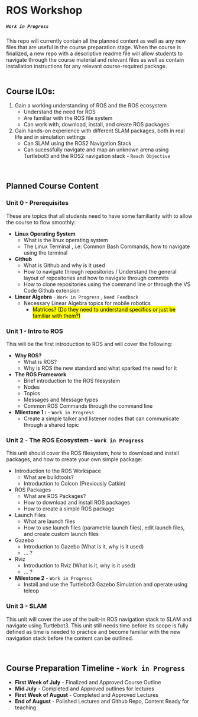 # ROS Workshop
##### `Work in Progress`

This repo will currently contain all the planned content as well as any new files that are useful in the course preparation stage. When the course is finalized, a new repo with a descriptive readme file will allow students to navigate through the course material and relevant files as well as contain installation instructions for any relevant course-required package.
<br>
<br>
  
## Course ILOs:  
1. Gain a working understanding of ROS and the ROS ecosystem
    - Understand the need for ROS
    - Are familiar with the ROS file system
    - Can work with, download, install, and create ROS packages
2. Gain hands-on experience with different SLAM packages, both in real life and in simulation settings
    - Can SLAM using the ROS2 Navigation Stack
    - Can sucessfully navigate and map an unknown arena using Turtlebot3 and the ROS2 navigation stack - `Reach Objective`


<br>

## Planned Course Content

### Unit 0 - Prerequisites
These are topics  that all students need to have some familiarity with to allow the course to flow smoothly:
- **Linux Operating System**
  - What is the linux operating system  
  - The Linux Terminal , i.e: Common Bash Commands, how to navigate using the terminal
- **Github**
    - What is Github and why is it used
    - How to navigate through repositories / Understand the general layout of repositories and how to navigate through commits
    - How to clone repositories using the command line or through the VS Code Github extension
- **Linear Algebra** - `Work in Progress` , `Need Feedback`
    - Necessary Linear Algebra topics for mobile robotics
        - <mark>Matrices? (Do they need to understand specifics or just be familiar with them?)

### Unit 1 - Intro to ROS
This will be the first introduction to ROS and will cover the following:
- **Why ROS?**
  - What is ROS?
  - Why is ROS the new standard and what sparked the need for it 
- **The ROS Framework**
    - Brief introduction to the ROS filesystem
    - Nodes
    - Topics
    - Messages and Message types
    - Common ROS Commands through the command line
- **Milestone 1 :** - `Work in Progress`
    - Create a simple talker and listener nodes that can communicate through a shared topic
    
### Unit 2 - The ROS Ecosystem -  `Work in Progress`
This unit should cover the ROS filesystem, how to download and install packages, and how to create your own simple package:
- Introduction to the ROS Workspace
    - What are buildtools? 
    - Introduction to Colcon (Previously Catkin)
- ROS Packages
    - What are ROS Packages?
    - How to download and install ROS packages
    - How to create a simple ROS package
- Launch Files
    - What are launch files
    - How to use launch files (parametric launch files), edit launch files, and create custom launch files
- Gazebo
    - Introduction to Gazebo (What is it, why is it used)
    - ... ?
- Rviz
    - Introduction to Rviz (What is it, why is it used)
    - ... ?
- **Milestone 2** - `Work in Progress`
    - Install and use the Turtlebot3 Gazebo Simulation and operate using teleop

### Unit 3 - SLAM
This unit will cover the use of the built-in ROS navigation stack to SLAM and navigate using Turtlebot3. This unit still needs time before its scope is fully defined as time is needed to practice and become familiar with the new navigation stack before the content can be outlined.


<br>

## Course Preparation Timeline -  `Work in Progress`

- **First Week of July**  - Finalized and Approved Course Outline
- **Mid July** - Completed and Approved outlines for lectures
- **First Week of August** - Completed and Approved Lectures
- **End of August** - Polished Lectures and Github Repo, Content Ready for teaching


<br>
<br>
<br>

